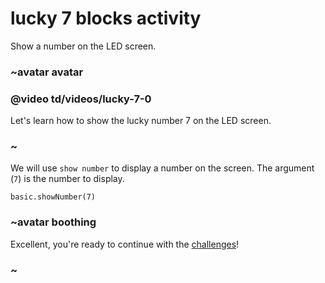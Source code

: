 # lucky 7 blocks activity 

Show a number on the LED screen. 

### ~avatar avatar

### @video td/videos/lucky-7-0

Let's learn how to show the lucky number 7 on the LED screen.

### ~

We will use `show number` to display a number on the screen. The argument (`7`) is the number to display.

```blocks
basic.showNumber(7)
```

### ~avatar boothing

Excellent, you're ready to continue with the [challenges](/lessons/lucky-7/challenges)!

### ~

